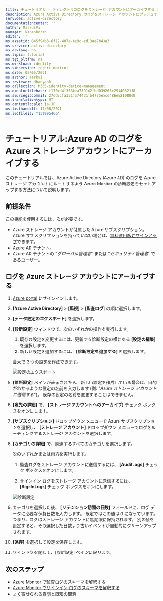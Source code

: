 ```yaml
---
title: チュートリアル - ディレクトリのログをストレージ アカウントにアーカイブする | Microsoft Docs
description: Azure Active Directory のログをストレージ アカウントにプッシュするよう Azure Diagnostics を設定する方法について説明します
services: active-directory
documentationcenter: ''
author: MarkusVi
manager: karenhoran
editor: ''
ms.assetid: 045f94b3-6f12-407a-8e9c-ed13ae7b43a3
ms.service: active-directory
ms.devlang: na
ms.topic: tutorial
ms.tgt_pltfrm: na
ms.workload: identity
ms.subservice: report-monitor
ms.date: 05/05/2021
ms.author: markvi
ms.reviewer: dhanyahk
ms.collection: M365-identity-device-management
ms.openlocfilehash: f170cd4f3530ea7391d2fbd039263c29540321f8
ms.sourcegitcommit: 27ddccfa351f574431fb4775e5cd486eb21080e0
ms.translationtype: HT
ms.contentlocale: ja-JP
ms.lasthandoff: 11/08/2021
ms.locfileid: "131995466"
---
```

# <a name="tutorial-archive-azure-ad-logs-to-an-azure-storage-account"></a>チュートリアル:Azure AD のログを Azure ストレージ アカウントにアーカイブする

このチュートリアルでは、Azure Active Directory (Azure AD) のログを Azure ストレージ アカウントにルートするよう Azure Monitor の診断設定をセットアップする方法について説明します。

## <a name="prerequisites"></a>前提条件 

この機能を使用するには、次が必要です。

* Azure ストレージ アカウントが付属した Azure サブスクリプション。 Azure サブスクリプションを持っていない場合は、[無料試用版にサインアップ](https://azure.microsoft.com/free/)できます。
* Azure AD テナント。
* Azure AD テナントの "*グローバル管理者*" または "*セキュリティ管理者*" であるユーザー。

## <a name="archive-logs-to-an-azure-storage-account"></a>ログを Azure ストレージ アカウントにアーカイブする

1. [Azure portal](https://portal.azure.com) にサインインします。 

2. **[Azure Active Directory]**  >  **[監視]**  >  **[監査ログ]** の順に選択します。 

3. **[データ設定のエクスポート]** を選択します。 

4. **[診断設定]** ウィンドウで、次のいずれかの操作を実行します。
    1. 既存の設定を変更するには、更新する診断設定の横にある **[設定の編集]** を選択します。
    1. 新しい設定を追加するには、 **[診断設定を追加する]** を選択します。  

    最大で 3 つの設定を作成できます。

     ![設定のエクスポート](./media/quickstart-azure-monitor-route-logs-to-storage-account/ExportSettings.png)

5. **[診断設定]** ペインが表示されたら、新しい設定を作成している場合は、目的がわかるような設定の名前を入力します (例: "*Azure ストレージ アカウントに送信する*")。 既存の設定の名前を変更することはできません。

6. **[宛先の詳細]** で、 **[ストレージ アカウントへのアーカイブ]** チェック ボックスをオンにします。 

7. **[サブスクリプション]** ドロップダウン メニューで Azure サブスクリプションを選択し、 **[ストレージ アカウント]** ドロップダウン メニューでログをルーティングするストレージ アカウントを選択します。

8. **[カテゴリの詳細]** で、関連するすべてのカテゴリを選択します。

    次のいずれかまたは両方を実行します。
    1. 監査ログをストレージ アカウントに送信するには、 **[AuditLogs]** チェック ボックスをオンにします。
    
    1. サインイン ログをストレージ アカウントに送信するには、 **[SignInLogs]** チェック ボックスをオンにします。

    ![診断設定](./media/quickstart-azure-monitor-route-logs-to-storage-account/DiagnosticSettings.png)

9. カテゴリを選択した後、 **[リテンション期間の日数]** フィールドに、ログ データに必要な保持日数を入力します。 既定ではこの値は *0* になっています。つまり、ログはストレージ アカウントに無期限に保持されます。 別の値を設定すると、その選択した日数より古いイベントが自動的にクリーンアップされます。
 
10. **[保存]** を選択して設定を保存します。

11. ウィンドウを閉じて、[診断設定] ペインに戻ります。

## <a name="next-steps"></a>次のステップ

* [Azure Monitor で監査ログのスキーマを解釈する](./overview-reports.md)
* [Azure Monitor でサインイン ログのスキーマを解釈する](reference-azure-monitor-sign-ins-log-schema.md)
* [よく寄せられる質問と既知の問題](concept-activity-logs-azure-monitor.md#frequently-asked-questions)
